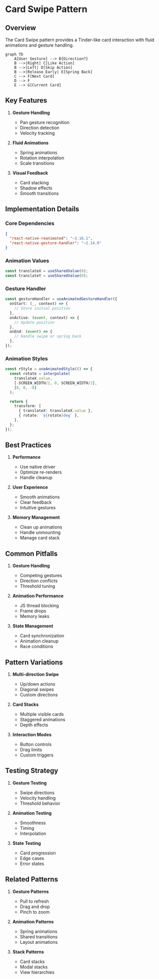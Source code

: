 # Card Swipe Pattern

## Overview

The Card Swipe pattern provides a Tinder-like card interaction with fluid animations and gesture handling.

```mermaid
graph TD
    A[User Gesture] --> B{Direction?}
    B -->|Right| C[Like Action]
    B -->|Left| D[Skip Action]
    B -->|Release Early| E[Spring Back]
    C --> F[Next Card]
    D --> F
    E --> G[Current Card]
```

## Key Features

1. **Gesture Handling**
   - Pan gesture recognition
   - Direction detection
   - Velocity tracking

2. **Fluid Animations**
   - Spring animations
   - Rotation interpolation
   - Scale transitions

3. **Visual Feedback**
   - Card stacking
   - Shadow effects
   - Smooth transitions

## Implementation Details

### Core Dependencies
```json
{
  "react-native-reanimated": "~3.16.1",
  "react-native-gesture-handler": "~2.14.0"
}
```

### Animation Values
```typescript
const translateX = useSharedValue(0);
const translateY = useSharedValue(0);
```

### Gesture Handler
```typescript
const gestureHandler = useAnimatedGestureHandler({
  onStart: (_, context) => {
    // Store initial position
  },
  onActive: (event, context) => {
    // Update position
  },
  onEnd: (event) => {
    // Handle swipe or spring back
  },
});
```

### Animation Styles
```typescript
const rStyle = useAnimatedStyle(() => {
  const rotate = interpolate(
    translateX.value,
    [-SCREEN_WIDTH/2, 0, SCREEN_WIDTH/2],
    [8, 0, -8]
  );

  return {
    transform: [
      { translateX: translateX.value },
      { rotate: `${rotate}deg` },
    ],
  };
});
```

## Best Practices

1. **Performance**
   - Use native driver
   - Optimize re-renders
   - Handle cleanup

2. **User Experience**
   - Smooth animations
   - Clear feedback
   - Intuitive gestures

3. **Memory Management**
   - Clean up animations
   - Handle unmounting
   - Manage card stack

## Common Pitfalls

1. **Gesture Handling**
   - Competing gestures
   - Direction conflicts
   - Threshold tuning

2. **Animation Performance**
   - JS thread blocking
   - Frame drops
   - Memory leaks

3. **State Management**
   - Card synchronization
   - Animation cleanup
   - Race conditions

## Pattern Variations

1. **Multi-direction Swipe**
   - Up/down actions
   - Diagonal swipes
   - Custom directions

2. **Card Stacks**
   - Multiple visible cards
   - Staggered animations
   - Depth effects

3. **Interaction Modes**
   - Button controls
   - Drag limits
   - Custom triggers

## Testing Strategy

1. **Gesture Testing**
   - Swipe directions
   - Velocity handling
   - Threshold behavior

2. **Animation Testing**
   - Smoothness
   - Timing
   - Interpolation

3. **State Testing**
   - Card progression
   - Edge cases
   - Error states

## Related Patterns

1. **Gesture Patterns**
   - Pull to refresh
   - Drag and drop
   - Pinch to zoom

2. **Animation Patterns**
   - Spring animations
   - Shared transitions
   - Layout animations

3. **Stack Patterns**
   - Card stacks
   - Modal stacks
   - View hierarchies
